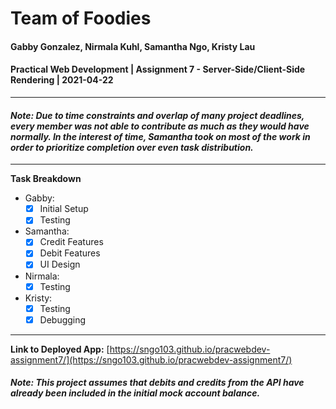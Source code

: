 # Team of Foodies
#### Gabby Gonzalez, Nirmala Kuhl, Samantha Ngo, Kristy Lau
#### Practical Web Development | Assignment 7 - Server-Side/Client-Side Rendering | 2021-04-22
-----
#### *Note: Due to time constraints and overlap of many project deadlines, every member was not able to contribute as much as they would have normally. In the interest of time, Samantha took on most of the work in order to prioritize completion over even task distribution.*
-----
**Task Breakdown**
- Gabby: 
  - [x] Initial Setup
  - [x] Testing
- Samantha: 
  - [x] Credit Features
  - [x] Debit Features
  - [x] UI Design
- Nirmala: 
  - [x] Testing
- Kristy: 
  - [x] Testing
  - [x] Debugging
----
**Link to Deployed App:** [https://sngo103.github.io/pracwebdev-assignment7/](https://sngo103.github.io/pracwebdev-assignment7/)
#### *Note: This project assumes that debits and credits from the API have already been included in the initial mock account balance.*
